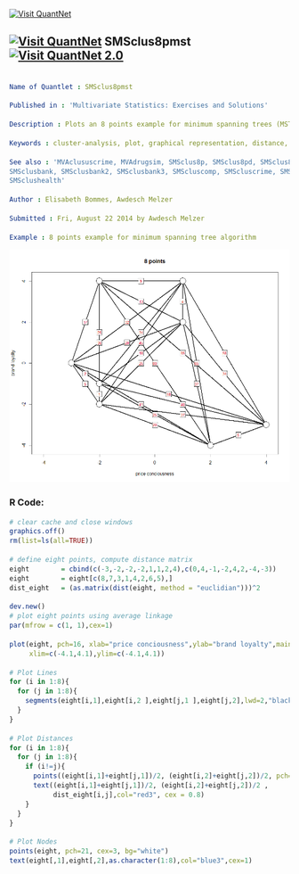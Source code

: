 
[<img src="https://github.com/QuantLet/Styleguide-and-FAQ/blob/master/pictures/banner.png" width="888" alt="Visit QuantNet">](http://quantlet.de/)

## [<img src="https://github.com/QuantLet/Styleguide-and-FAQ/blob/master/pictures/qloqo.png" alt="Visit QuantNet">](http://quantlet.de/) **SMSclus8pmst** [<img src="https://github.com/QuantLet/Styleguide-and-FAQ/blob/master/pictures/QN2.png" width="60" alt="Visit QuantNet 2.0">](http://quantlet.de/)

```yaml

Name of Quantlet : SMSclus8pmst

Published in : 'Multivariate Statistics: Exercises and Solutions'

Description : Plots an 8 points example for minimum spanning trees (MST)

Keywords : cluster-analysis, plot, graphical representation, distance, euclidean

See also : 'MVAclususcrime, MVAdrugsim, SMSclus8p, SMSclus8pd, SMSclus8pd, SMSclus8pmst2,
SMSclusbank, SMSclusbank2, SMSclusbank3, SMScluscomp, SMScluscrime, SMScluscrimechi2,
SMSclushealth'

Author : Elisabeth Bommes, Awdesch Melzer

Submitted : Fri, August 22 2014 by Awdesch Melzer

Example : 8 points example for minimum spanning tree algorithm

```

![Picture1](SMSclus8pmst.png)


### R Code:
```r
# clear cache and close windows
graphics.off()
rm(list=ls(all=TRUE))

# define eight points, compute distance matrix
eight        = cbind(c(-3,-2,-2,-2,1,1,2,4),c(0,4,-1,-2,4,2,-4,-3))
eight        = eight[c(8,7,3,1,4,2,6,5),]
dist_eight   = (as.matrix(dist(eight, method = "euclidian")))^2

dev.new()
# plot eight points using average linkage
par(mfrow = c(1, 1),cex=1)

plot(eight, pch=16, xlab="price conciousness",ylab="brand loyalty",main="8 points",
     xlim=c(-4.1,4.1),ylim=c(-4.1,4.1))

# Plot Lines
for (i in 1:8){
  for (j in 1:8){
    segments(eight[i,1],eight[i,2 ],eight[j,1 ],eight[j,2],lwd=2,"black")
  }
}

# Plot Distances
for (i in 1:8){
  for (j in 1:8){
    if (i!=j){
      points((eight[i,1]+eight[j,1])/2, (eight[i,2]+eight[j,2])/2, pch=22, cex=3, bg="white")
      text((eight[i,1]+eight[j,1])/2, (eight[i,2]+eight[j,2])/2 ,
           dist_eight[i,j],col="red3", cex = 0.8)     
    }
  }
}

# Plot Nodes
points(eight, pch=21, cex=3, bg="white")
text(eight[,1],eight[,2],as.character(1:8),col="blue3",cex=1)
```
